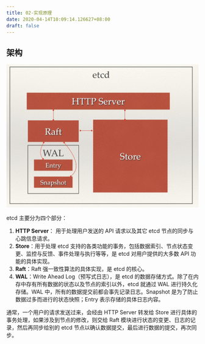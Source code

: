 ```yaml
---
title: 02-实现原理
date: 2020-04-14T10:09:14.126627+08:00
draft: false
---
```


## 架构

![image](/images/etcd.jpg)

etcd 主要分为四个部分：

1. **HTTP Server**： 用于处理用户发送的 API 请求以及其它 etcd 节点的同步与心跳信息请求。
2. **Store**：用于处理 etcd 支持的各类功能的事务，包括数据索引、节点状态变更、监控与反馈、事件处理与执行等等，是 etcd 对用户提供的大多数 API 功能的具体实现。
3. **Raft**：Raft 强一致性算法的具体实现，是 etcd 的核心。
4. **WAL**：Write Ahead Log（预写式日志），是 etcd 的数据存储方式。除了在内存中存有所有数据的状态以及节点的索引以外，etcd 就通过 WAL 进行持久化存储。WAL 中，所有的数据提交前都会事先记录日志。Snapshot 是为了防止数据过多而进行的状态快照；Entry 表示存储的具体日志内容。

通常，一个用户的请求发送过来，会经由 HTTP Server 转发给 Store 进行具体的事务处理，如果涉及到节点的修改，则交给 Raft 模块进行状态的变更、日志的记录，然后再同步给别的 etcd 节点以确认数据提交，最后进行数据的提交，再次同步。
